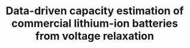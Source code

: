 ---
layout: publication
title: "Data-driven capacity estimation of commercial lithium-ion batteries from voltage relaxation"
type: "paper"
order: 165
year: 2022
authors: "Jiangong Zhu, Yixiu Wang, Yuan Huang, R. Bhushan Gopaluni, Yankai Cao, Michael Heere, Martin J. Mühlbauer, Liuda Mereacre, Haifeng Dai, Xinhua Liu, Anatoliy Senyshyn, Xuezhe Wei, Michael Knapp, Helmut Ehrenberg"
journal: "Nature Communications"
pdf: "2022J2_Zhu_NC.pdf"
thumbnail: "2022J2_Zhu_NC.png"
thumbnail_caption: >
  Figure 1: Battery cycling data. Voltage and current profile in the first cycle of one CY25-0.5/1 NCA battery
image: "/assets/thumbnails/2022J2_Zhu_NC.png"
code: https://zenodo.org/record/6405084#.Ykkp6W7MJJU
description: "Accurate capacity estimation is crucial for the reliable and safe operation of lithium-ion batteries. In particular, exploiting the relaxation voltage curve features could enable battery capacity estimation without additional cycling information. Here, we report the study of three datasets comprising 130 commercial lithium-ion cells cycled under various conditions to evaluate the capacity estimation approach. One dataset is collected for model building from batteries with LiNi(0.86)Co(0.11)Al(0.03)O2-based positive electrodes. The other two datasets, used for validation, are obtained from batteries with LiNi(0.83)Co(0.11)Mn(0.07)O2-based positive electrodes and batteries with the blend of Li(NiCoMn)O2 - Li(NiCoAl)O2 positive electrodes. Base models that use machine learning methods are employed to estimate the battery capacity using features derived from the relaxation voltage profiles. The best model achieves a root-mean-square error of 1.1% for the dataset used for the model building. A transfer learning model is then developed by adding a featured linear transformation to the base model. This extended model achieves a root-mean-square error of less than 1.7% on the datasets used for the model validation, indicating the successful applicability of the capacity estimation approach utilizing cell voltage relaxation."
---